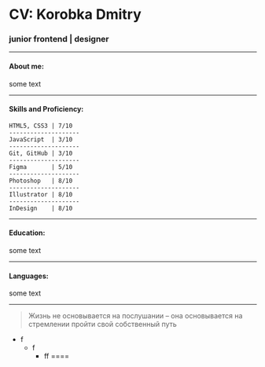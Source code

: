 # CV: Korobka Dmitry
### junior frontend | designer
***
#### About me:
some text
***
#### Skills and Proficiency:
    HTML5, CSS3 | 7/10
    --------------------
    JavaScript  | 3/10
    --------------------
    Git, GitHub | 3/10
    --------------------
    Figma       | 5/10
    --------------------
    Photoshop   | 8/10
    --------------------
    Illustrator | 8/10
    --------------------
    InDesign    | 8/10
***
#### Education:
some text
***
#### Languages:
some text
***
> Жизнь не основывается на послушании – она основывается на стремлении пройти свой собственный путь
* f
    + f
        - ff
====
